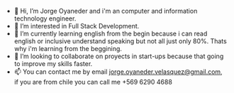 - 👋 Hi, I’m Jorge Oyaneder and i'm an computer and information technology engineer.
- 👀 I’m interested in Full Stack Development.
- 🌱 I’m currently learning english from the begin because i can read english or inclusive understand speaking but not all just only 80%. Thats why i'm learning from the beggining.
- 💞️ I’m looking to collaborate on proyects in start-ups because that going to improve my skills faster.
- 📫 You can contact me by email jorge.oyaneder.velasquez@gmail.com, if you are from chile you can call me +569 6290 4688

<!---
JorgeOyanederV/JorgeOyanederV is a ✨ special ✨ repository because its `README.md` (this file) appears on your GitHub profile.
You can click the Preview link to take a look at your changes.
--->
